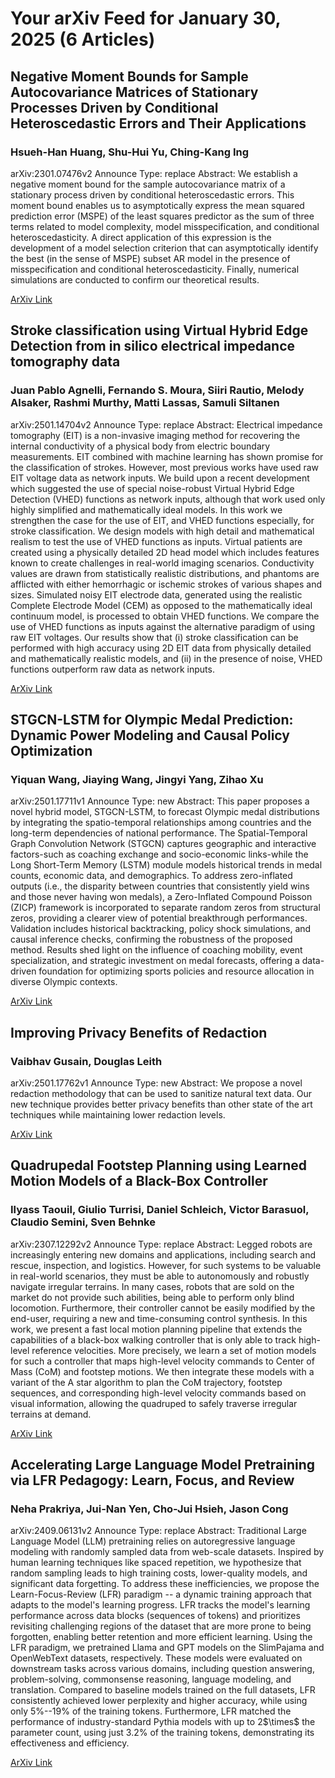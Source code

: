 <h1>Your arXiv Feed for January 30, 2025 (6 Articles)</h1>
<h2>Negative Moment Bounds for Sample Autocovariance Matrices of Stationary Processes Driven by Conditional Heteroscedastic Errors and Their Applications</h2>
<h3>Hsueh-Han Huang, Shu-Hui Yu, Ching-Kang Ing</h3>
<p>arXiv:2301.07476v2 Announce Type: replace 
Abstract: We establish a negative moment bound for the sample autocovariance matrix of a stationary process driven by conditional heteroscedastic errors. This moment bound enables us to asymptotically express the mean squared prediction error (MSPE) of the least squares predictor as the sum of three terms related to model complexity, model misspecification, and conditional heteroscedasticity. A direct application of this expression is the development of a model selection criterion that can asymptotically identify the best (in the sense of MSPE) subset AR model in the presence of misspecification and conditional heteroscedasticity. Finally, numerical simulations are conducted to confirm our theoretical results.</p>
<a href='https://arxiv.org/abs/2301.07476'>ArXiv Link</a>

<h2>Stroke classification using Virtual Hybrid Edge Detection from in silico electrical impedance tomography data</h2>
<h3>Juan Pablo Agnelli, Fernando S. Moura, Siiri Rautio, Melody Alsaker, Rashmi Murthy, Matti Lassas, Samuli Siltanen</h3>
<p>arXiv:2501.14704v2 Announce Type: replace 
Abstract: Electrical impedance tomography (EIT) is a non-invasive imaging method for recovering the internal conductivity of a physical body from electric boundary measurements. EIT combined with machine learning has shown promise for the classification of strokes. However, most previous works have used raw EIT voltage data as network inputs. We build upon a recent development which suggested the use of special noise-robust Virtual Hybrid Edge Detection (VHED) functions as network inputs, although that work used only highly simplified and mathematically ideal models. In this work we strengthen the case for the use of EIT, and VHED functions especially, for stroke classification. We design models with high detail and mathematical realism to test the use of VHED functions as inputs. Virtual patients are created using a physically detailed 2D head model which includes features known to create challenges in real-world imaging scenarios. Conductivity values are drawn from statistically realistic distributions, and phantoms are afflicted with either hemorrhagic or ischemic strokes of various shapes and sizes. Simulated noisy EIT electrode data, generated using the realistic Complete Electrode Model (CEM) as opposed to the mathematically ideal continuum model, is processed to obtain VHED functions. We compare the use of VHED functions as inputs against the alternative paradigm of using raw EIT voltages. Our results show that (i) stroke classification can be performed with high accuracy using 2D EIT data from physically detailed and mathematically realistic models, and (ii) in the presence of noise, VHED functions outperform raw data as network inputs.</p>
<a href='https://arxiv.org/abs/2501.14704'>ArXiv Link</a>

<h2>STGCN-LSTM for Olympic Medal Prediction: Dynamic Power Modeling and Causal Policy Optimization</h2>
<h3>Yiquan Wang, Jiaying Wang, Jingyi Yang, Zihao Xu</h3>
<p>arXiv:2501.17711v1 Announce Type: new 
Abstract: This paper proposes a novel hybrid model, STGCN-LSTM, to forecast Olympic medal distributions by integrating the spatio-temporal relationships among countries and the long-term dependencies of national performance. The Spatial-Temporal Graph Convolution Network (STGCN) captures geographic and interactive factors-such as coaching exchange and socio-economic links-while the Long Short-Term Memory (LSTM) module models historical trends in medal counts, economic data, and demographics. To address zero-inflated outputs (i.e., the disparity between countries that consistently yield wins and those never having won medals), a Zero-Inflated Compound Poisson (ZICP) framework is incorporated to separate random zeros from structural zeros, providing a clearer view of potential breakthrough performances. Validation includes historical backtracking, policy shock simulations, and causal inference checks, confirming the robustness of the proposed method. Results shed light on the influence of coaching mobility, event specialization, and strategic investment on medal forecasts, offering a data-driven foundation for optimizing sports policies and resource allocation in diverse Olympic contexts.</p>
<a href='https://arxiv.org/abs/2501.17711'>ArXiv Link</a>

<h2>Improving Privacy Benefits of Redaction</h2>
<h3>Vaibhav Gusain, Douglas Leith</h3>
<p>arXiv:2501.17762v1 Announce Type: new 
Abstract: We propose a novel redaction methodology that can be used to sanitize natural text data. Our new technique provides better privacy benefits than other state of the art techniques while maintaining lower redaction levels.</p>
<a href='https://arxiv.org/abs/2501.17762'>ArXiv Link</a>

<h2>Quadrupedal Footstep Planning using Learned Motion Models of a Black-Box Controller</h2>
<h3>Ilyass Taouil, Giulio Turrisi, Daniel Schleich, Victor Barasuol, Claudio Semini, Sven Behnke</h3>
<p>arXiv:2307.12292v2 Announce Type: replace 
Abstract: Legged robots are increasingly entering new domains and applications, including search and rescue, inspection, and logistics. However, for such systems to be valuable in real-world scenarios, they must be able to autonomously and robustly navigate irregular terrains. In many cases, robots that are sold on the market do not provide such abilities, being able to perform only blind locomotion. Furthermore, their controller cannot be easily modified by the end-user, requiring a new and time-consuming control synthesis. In this work, we present a fast local motion planning pipeline that extends the capabilities of a black-box walking controller that is only able to track high-level reference velocities. More precisely, we learn a set of motion models for such a controller that maps high-level velocity commands to Center of Mass (CoM) and footstep motions. We then integrate these models with a variant of the A star algorithm to plan the CoM trajectory, footstep sequences, and corresponding high-level velocity commands based on visual information, allowing the quadruped to safely traverse irregular terrains at demand.</p>
<a href='https://arxiv.org/abs/2307.12292'>ArXiv Link</a>

<h2>Accelerating Large Language Model Pretraining via LFR Pedagogy: Learn, Focus, and Review</h2>
<h3>Neha Prakriya, Jui-Nan Yen, Cho-Jui Hsieh, Jason Cong</h3>
<p>arXiv:2409.06131v2 Announce Type: replace 
Abstract: Traditional Large Language Model (LLM) pretraining relies on autoregressive language modeling with randomly sampled data from web-scale datasets. Inspired by human learning techniques like spaced repetition, we hypothesize that random sampling leads to high training costs, lower-quality models, and significant data forgetting. To address these inefficiencies, we propose the Learn-Focus-Review (LFR) paradigm -- a dynamic training approach that adapts to the model's learning progress. LFR tracks the model's learning performance across data blocks (sequences of tokens) and prioritizes revisiting challenging regions of the dataset that are more prone to being forgotten, enabling better retention and more efficient learning. Using the LFR paradigm, we pretrained Llama and GPT models on the SlimPajama and OpenWebText datasets, respectively. These models were evaluated on downstream tasks across various domains, including question answering, problem-solving, commonsense reasoning, language modeling, and translation. Compared to baseline models trained on the full datasets, LFR consistently achieved lower perplexity and higher accuracy, while using only 5%--19% of the training tokens. Furthermore, LFR matched the performance of industry-standard Pythia models with up to 2$\times$ the parameter count, using just 3.2% of the training tokens, demonstrating its effectiveness and efficiency.</p>
<a href='https://arxiv.org/abs/2409.06131'>ArXiv Link</a>

